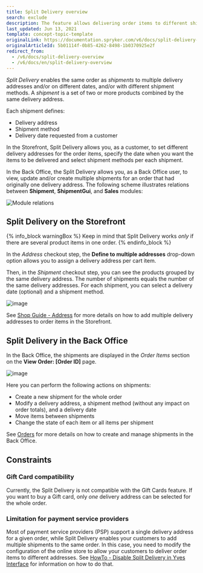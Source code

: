 ```yaml
---
title: Split Delivery overview
search: exclude
description: The feature allows delivering order items to different shipping addresses and on different days, with different shipment methods.
last_updated: Jun 13, 2021
template: concept-topic-template
originalLink: https://documentation.spryker.com/v6/docs/split-delivery-overview
originalArticleId: 5b01114f-0b85-4262-8498-1b0370925e2f
redirect_from:
  - /v6/docs/split-delivery-overview
  - /v6/docs/en/split-delivery-overview
---
```


*Split Delivery* enables the same order as *shipments* to multiple delivery addresses and/or on different dates, and/or with different shipment methods. A *shipment* is a set of two or more products combined by the same delivery address.

Each shipment defines:

* Delivery address
* Shipment method
* Delivery date requested from a customer

In the Storefront, Split Delivery allows you, as a customer, to set different delivery addresses for the order items, specify the date when you want the items to be delivered and select shipment methods per each shipment.

In the Back Office, the Split Delivery allows you, as a Back Office user, to view, update and/or create multiple shipments for an order that had originally one delivery address.
The following scheme illustrates relations between **Shipment**, **ShipmentGui**, and **Sales** modules:

![Module relations](https://spryker.s3.eu-central-1.amazonaws.com/docs/Features/Order+Management/Split+Delivery/split-delivery-module-relations.png)

## Split Delivery on the Storefront

{% info_block warningBox %}
Keep in mind that Split Delivery works *only* if there are several product items in one order.
{% endinfo_block %}

In the *Address* checkout step, the **Define to multiple addresses** drop-down option allows you to assign a delivery address per cart item.

Then, in the *Shipment* checkout step, you can see the products grouped by the same delivery address. The number of shipments equals the number of the same delivery addresses. For each shipment, you can select a delivery date (optional) and a shipment method.

![image](https://spryker.s3.eu-central-1.amazonaws.com/docs/User+Guides/Shop+User+Guides/Checkout/Shop+Guide+-+Summary+Step/summary-step-new.png)

See [Shop Guide - Address](/docs/scos/user/features/{{page.version}}/checkout-feature-overview/multi-step-checkout-overview.html) for more details on how to add multiple delivery addresses to order items in the Storefront.

## Split Delivery in the Back Office
In the Back Office, the shipments are displayed in the *Order Items* section on the **View Order: [Order ID]** page.

![image](https://spryker.s3.eu-central-1.amazonaws.com/docs/Features/Order+Management/Split+Delivery/Split+Delivery+Feature+Overview/shipments-zed.png)

Here you can perform the following actions on shipments:

* Create a new shipment for the whole order
* Modify a delivery address, a shipment method (without any impact on order totals), and a delivery date
* Move items between shipments
* Change the state of each item or all items per shipment

See [Orders](/docs/scos/user/back-office-user-guides/{{page.version}}/sales/orders/managing-orders.html) for more details on how to create and manage shipments in the Back Office.

## Constraints
### Gift Card compatibility
Currently, the Split Delivery is not compatible with the Gift Cards feature. If you want to buy a Gift card, only *one* delivery address can be selected for the whole order. 

### Limitation for payment service providers
Most of payment service providers (PSP) support a single delivery address for a given order, while Split Delivery enables your customers to add multiple shipments to the same order. In this case, you need to modify the configuration of the online store to allow your customers to deliver order items to different addresses. See [HowTo - Disable Split Delivery in Yves Interface](/docs/scos/dev/tutorials-and-howtos/howtos/feature-howtos/howto-disable-split-delivery-in-yves-interface.html) for information on how to do that.

<!--
### Product Bundles
With Split Delivery, Product Bundles items can be shipped to different delivery addresses. However, if a product bundle is a part of the order and you don't want it to be split and delivered to different delivery addresses, you need to configure the implementation of the Checkout process on your project level.
-->

